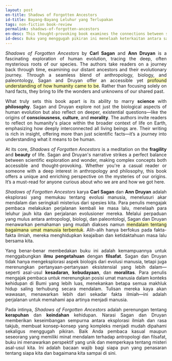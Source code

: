 ```yaml
---
layout: post
en-title: Shadows of Forgotten Ancestors
id-title: Bayang-Bayang Leluhur yang Terlupakan
tags: non-fiction book-review
permalink: shadows-of-forgotten-ancestors
en-desc: This thought-provoking book examines the connections between science, culture, and the evolution of humanity, weaving together anthropology, biology, and history.
id-desc: Buku yang menggugah pikiran ini menelaah keterkaitan antara sains, budaya, dan evolusi umat manusia, dengan menggabungkan antropologi, biologi, dan sejarah.
---
```


<div style="text-align: justify;" data-lang="en">
<p><em>Shadows of Forgotten Ancestors</em> by <strong>Carl Sagan</strong> and <strong>Ann Druyan</strong> is a fascinating exploration of human evolution, tracing the deep, often mysterious roots of our species. The authors take readers on a journey back through time, examining our distant ancestors and their evolutionary journey. Through a seamless blend of anthropology, biology, and paleontology, Sagan and Druyan offer an accessible yet <span style="background-color: rgb(255, 255, 185);">profound understanding of how humanity came to be</span>. Rather than focusing solely on hard facts, they bring to life the wonders and unknowns of our shared past.</p>

<p>What truly sets this book apart is its ability to marry <strong>science</strong> with <strong>philosophy</strong>. Sagan and Druyan explore not just the biological aspects of human evolution but also reflect on deeper, existential questions—like the origins of <strong>consciousness</strong>, <strong>culture</strong>, and <strong>morality</strong>. The authors invite readers to reflect on humanity's place within the broader context of life on Earth, emphasizing how deeply interconnected all living beings are. Their writing is rich in insight, offering more than just scientific facts—it’s a journey into understanding what it means to be human.</p>

<p>At its core, <em>Shadows of Forgotten Ancestors</em> is a meditation on the <strong>fragility</strong> and <strong>beauty</strong> of life. Sagan and Druyan's narrative strikes a perfect balance between scientific exploration and wonder, making complex concepts both accessible and thought-provoking. Whether you're a casual reader or someone with a deep interest in anthropology and philosophy, this book offers a unique and enriching perspective on the mysteries of our origins. It’s a must-read for anyone curious about who we are and how we got here.</p>
</div>

<div style="text-align: justify;" data-lang="id" class="hidden">
    <p><em>Shadows of Forgotten Ancestors</em> karya <strong>Carl Sagan</strong> dan <strong>Ann Druyan</strong> adalah
        eksplorasi yang memukau tentang evolusi manusia, menelusuri akar mendalam dan seringkali misterius dari spesies
        kita. Para penulis mengajak pembaca melakukan perjalanan kembali ke masa lalu, menelaah para leluhur jauh kita
        dan perjalanan evolusioner mereka. Melalui perpaduan yang mulus antara antropologi, biologi, dan paleontologi,
        Sagan dan Druyan menawarkan pemahaman yang mudah diakses namun <span style="background-color: rgb(255, 255, 185);">mendalam
            tentang bagaimana umat manusia terbentuk</span>. Alih-alih hanya berfokus pada fakta-fakta ilmiah, mereka
        menghidupkan keajaiban dan ketidaktahuan masa lalu bersama kita.</p>
    <p>Yang benar-benar membedakan buku ini adalah kemampuannya untuk menggabungkan <strong>ilmu pengetahuan</strong>
        dengan <strong>filsafat</strong>. Sagan dan Druyan tidak hanya mengeksplorasi aspek biologis dari evolusi
        manusia, tetapi juga merenungkan pertanyaan-pertanyaan eksistensial yang lebih dalam—seperti asal-usul
        <strong>kesadaran</strong>, <strong>kebudayaan</strong>, dan <strong>moralitas</strong>. Para penulis mengajak
        pembaca untuk merenungkan posisi umat manusia dalam konteks kehidupan di Bumi yang lebih luas, menekankan betapa
        semua makhluk hidup saling terhubung secara mendalam. Tulisan mereka kaya akan wawasan, menawarkan lebih dari
        sekadar fakta ilmiah—ini adalah perjalanan untuk memahami apa artinya menjadi manusia.</p>
    <p>Pada intinya, <em>Shadows of Forgotten Ancestors</em> adalah perenungan tentang <strong>kerapuhan</strong> dan
        <strong>keindahan</strong> kehidupan. Narasi Sagan dan Druyan memberikan keseimbangan sempurna antara eksplorasi
        ilmiah dan rasa takjub, membuat konsep-konsep yang kompleks menjadi mudah dipahami sekaligus menggugah pikiran.
        Baik Anda pembaca kasual maupun seseorang yang memiliki minat mendalam terhadap antropologi dan filsafat, buku
        ini menawarkan perspektif yang unik dan memperkaya tentang misteri asal-usul kita. Ini adalah bacaan wajib bagi
        siapa pun yang penasaran tentang siapa kita dan bagaimana kita sampai di sini.</p>
</div>